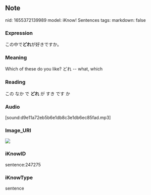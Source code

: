 ## Note
nid: 1655372139989
model: iKnow! Sentences
tags: 
markdown: false

### Expression
この中で<b>どれ</b>が好きですか。

### Meaning
Which of these do you like?
どれ -- what, which

### Reading
この なか で <b>どれ</b> が すき です か

### Audio
[sound:d9e11a72eb5b6e1db8c3e1db6ec85fad.mp3]

### Image_URI
<img src="4b03adc5c663110090362c9c6b00674d.jpg">

### iKnowID
sentence:247275

### iKnowType
sentence
